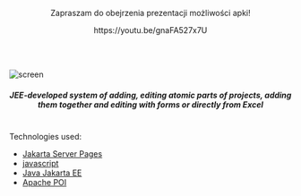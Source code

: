 
<p align="center">Zapraszam do obejrzenia prezentacji możliwości apki!</p>
<p align="center">https://youtu.be/gnaFA527x7U</p><br><br>

![screen](https://user-images.githubusercontent.com/85828070/168902214-ea08b77a-114d-4676-b495-52ae137b59ce.jpg)


*<h5 align="center">JEE-developed system of adding, editing atomic parts of projects, adding them together and editing with forms or directly from Excel </h5>* 

<br>
Technologies used:

 * [Jakarta Server Pages](https://docs.oracle.com/javaee/5/tutorial/doc/bnajo.html) <br>
 * [javascript](https://devdocs.io/javascript/)<br>
 * [Java Jakarta EE](https://jakarta.ee/resources/)<br>
 * [Apache POI](https://poi.apache.org/)<br>

